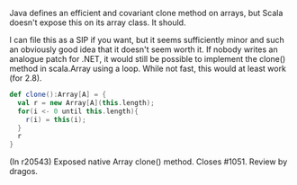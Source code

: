 Java defines an efficient and covariant clone method on arrays, but Scala doesn't expose this on its array class. It should.

I can file this as a SIP if you want, but it seems sufficiently minor and such an obviously good idea that it doesn't seem worth it. 
If nobody writes an analogue patch for .NET, it would still be possible to implement the clone() method in scala.Array using a loop. While not fast, this would at least work (for 2.8).
```scala
def clone():Array[A] = {
  val r = new Array[A](this.length);
  for(i <- 0 until this.length){
    r(i) = this(i);
  }
  r
}
```
(In r20543) Exposed native Array clone() method.  Closes #1051.
Review by dragos.
